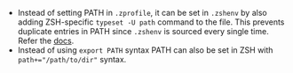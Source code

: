 - Instead of setting PATH in `.zprofile`, it can be set in `.zshenv` by also adding ZSH-specific `typeset -U path` command to the file.
This prevents duplicate entries in PATH since `.zshenv` is sourced every single time. Refer the [docs](https://zsh.sourceforge.io/Guide/zshguide02.html#l24).
- Instead of using `export PATH` syntax PATH can also be set in ZSH with `path+="/path/to/dir"` syntax.
